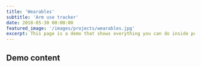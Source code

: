 ```yaml
---
title: 'Wearables'
subtitle: 'Arm use tracker'
date: 2018-05-30 00:00:00
featured_image: '/images/projects/wearables.jpg'
excerpt: This page is a demo that shows everything you can do inside portfolio and blog posts. We've included everything you need to create engaging posts about your work, and show off your case studies in a beautiful way.
---
```


## Demo content

